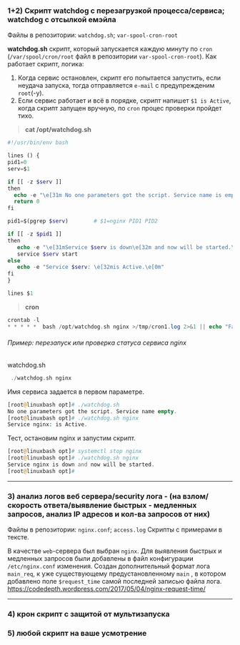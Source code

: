 ### 1+2) Скрипт watchdog с перезагрузкой процесса/сервиса; watchdog с отсылкой емэйла
Файлы в репозитории: `watchdog.sh`; `var-spool-cron-root`

**watchdog.sh** скрипт, который запускается каждую минуту по `cron` (`/var/spool/cron/root` файл в репозитории `var-spool-cron-root`).
Как работает скрипт, логика:
1) Когда сервис остановлен, скрипт его попытается запустить, если неудача запуска, тогда отправляется `e-mail` с предупрежденим `root`(-у).
2) Если сервис работает и всё в порядке, скрипт напишет `$1 is Active`, когда скрипт запущен вручную, по `cron` процес проверки пройдет тихо.

> **cat /opt/watchdog.sh**
```php
#!/usr/bin/env bash  

lines () {
pid1=0
serv=$1

if [[ -z $serv ]]
then
  echo -e "\e[31m No one parameters got the script. Service name is empty.\e[0m"
  return 0
fi

pid1=$(pgrep $serv)        # $1=nginx PID1 PID2

if [[ -z $pid1 ]]
then
   echo -e "\e[31mService $serv is down\e[32m and now will be started.\e[0m"
   service $serv start
else
   echo -e "Service $serv: \e[32mis Active.\e[0m"
fi
}

lines $1
```
> **cron**
```php
crontab -l
* * * * *  bash /opt/watchdog.sh nginx >/tmp/cron1.log 2>&1 || echo "Failed" | mail -s "nginx doesnt work" root
```

###### Пример: перезапуск или проверка статуса сервиса nginx
watchdog.sh
```php
 ./watchdog.sh nginx
```
 Имя сервиса задается в первом параметре.
```php
[root@linuxbash opt]# ./watchdog.sh
No one parameters got the script. Service name empty.
[root@linuxbash opt]# ./watchdog.sh nginx
Service nginx: is Active.
```
Тест, остановим nginx и запустим скрипт.
```php
[root@linuxbash opt]# systemctl stop nginx
[root@linuxbash opt]# ./watchdog.sh nginx
Service nginx is down and now will be started.
[root@linuxbash opt]#
```


---

### 3) анализ логов веб сервера/security лога - (на взлом/скорость ответа/выявление быстрых - медленных запросов, анализ IP адресов и кол-ва запросов от них)
Файлы в репозитории: `nginx.conf`; `access.log`
Скрипты с примерами в тексте.

В качестве `web`-сервера был выбран `nginx`.
Для выявления быстрых и медленных запросов были добавлены в файл конфигурации `/etc/nginx.conf` изменения. Создан дополнительный формат лога `main_req`, к уже существующему предустановленному `main` , в котором добавлено поле `$request_time` самой последней записью файла лога.
https://codedepth.wordpress.com/2017/05/04/nginx-request-time/



---
### 4) крон скрипт с защитой от мультизапуска

### 5) любой скрипт на ваше усмотрение
